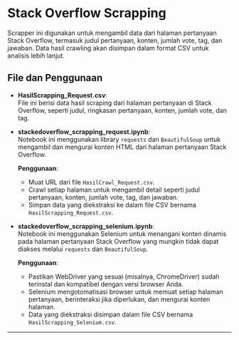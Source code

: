 # Stack Overflow Scrapping

Scrapper ini digunakan untuk mengambil data dari halaman pertanyaan Stack Overflow, termasuk judul pertanyaan, konten, jumlah vote, tag, dan jawaban. Data hasil crawling akan disimpan dalam format CSV untuk analisis lebih lanjut.

## File dan Penggunaan

- **HasilScrapping_Request.csv**:  
  File ini berisi data hasil scraping dari halaman pertanyaan di Stack Overflow, seperti judul, ringkasan pertanyaan, konten, jumlah vote, dan tag.

- **stackedoverflow_scrapping_request.ipynb**:  
  Notebook ini menggunakan library `requests` dan `BeautifulSoup` untuk mengambil dan mengurai konten HTML dari halaman pertanyaan Stack Overflow.

  **Penggunaan**:
  - Muat URL dari file `HasilCrawl_Request.csv`.
  - Crawl setiap halaman untuk mengambil detail seperti judul pertanyaan, konten, jumlah vote, tag, dan jawaban.
  - Simpan data yang diekstraksi ke dalam file CSV bernama `HasilScrapping_Request.csv`.
 
- **stackedoverflow_scrapping_selenium.ipynb**:  
  Notebook ini menggunakan Selenium untuk menangani konten dinamis pada halaman pertanyaan Stack Overflow yang mungkin tidak dapat diakses melalui `requests` dan `BeautifulSoup`.

  **Penggunaan**:
  - Pastikan WebDriver yang sesuai (misalnya, ChromeDriver) sudah terinstal dan kompatibel dengan versi browser Anda.
  - Selenium mengotomatisasi browser untuk memuat setiap halaman pertanyaan, berinteraksi jika diperlukan, dan mengurai konten halaman.
  - Data yang diekstraksi disimpan dalam file CSV bernama `HasilScrapping_Selenium.csv`.

---



